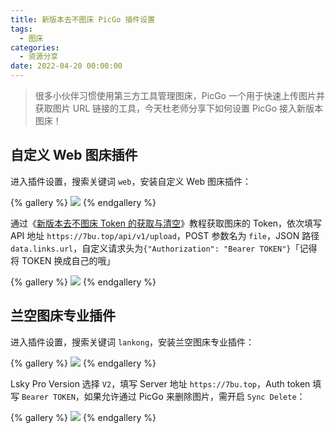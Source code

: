 ```yaml
---
title: 新版本去不图床 PicGo 插件设置
tags:
  - 图床
categories:
  - 资源分享
date: 2022-04-20 00:00:00
---
```


> 很多小伙伴习惯使用第三方工具管理图床，PicGo 一个用于快速上传图片并获取图片 URL 链接的工具，今天杜老师分享下如何设置 PicGo 接入新版本图床！

<!-- more -->

## 自定义 Web 图床插件

进入插件设置，搜索关键词 `web`，安装自定义 Web 图床插件：

{% gallery %}
![](https://cdn.dusays.com/2022/04/455-1.jpg/1)
{% endgallery %}

通过《[新版本去不图床 Token 的获取与清空](https://dusays.com/454/)》教程获取图床的 Token，依次填写 API 地址 `https://7bu.top/api/v1/upload`，POST 参数名为 `file`，JSON 路径 `data.links.url`，自定义请求头为`{"Authorization": "Bearer TOKEN"}`「记得将 TOKEN 换成自己的哦」

{% gallery %}
![](https://cdn.dusays.com/2022/04/455-2.jpg/1)
{% endgallery %}

## 兰空图床专业插件

进入插件设置，搜索关键词 `lankong`，安装兰空图床专业插件：

{% gallery %}
![](https://cdn.dusays.com/2022/04/455-3.jpg/1)
{% endgallery %}

Lsky Pro Version 选择 `V2`，填写 Server 地址 `https://7bu.top`，Auth token 填写 `Bearer TOKEN`，如果允许通过 PicGo 来删除图片，需开启 `Sync Delete`：

{% gallery %}
![](https://cdn.dusays.com/2022/04/455-4.jpg/1)
{% endgallery %}
